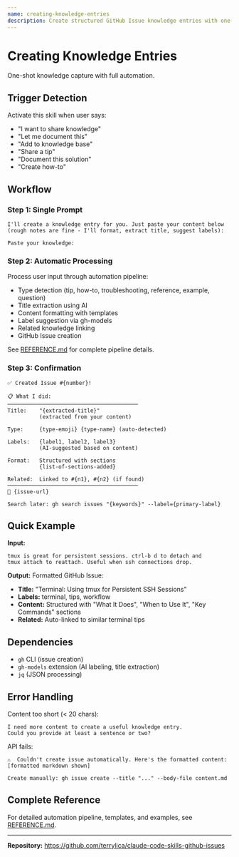 ```yaml
---
name: creating-knowledge-entries
description: Create structured GitHub Issue knowledge entries with one-shot input. Handles auto-formatting, AI labeling, title extraction, and publishing. Use when user wants to share tips, document solutions, create how-tos, or add any knowledge to the base.
---
```


# Creating Knowledge Entries

One-shot knowledge capture with full automation.

## Trigger Detection

Activate this skill when user says:
- "I want to share knowledge"
- "Let me document this"
- "Add to knowledge base"
- "Share a tip"
- "Document this solution"
- "Create how-to"

## Workflow

### Step 1: Single Prompt

```
I'll create a knowledge entry for you. Just paste your content below
(rough notes are fine - I'll format, extract title, suggest labels):

Paste your knowledge:
```

### Step 2: Automatic Processing

Process user input through automation pipeline:
- Type detection (tip, how-to, troubleshooting, reference, example, question)
- Title extraction using AI
- Content formatting with templates
- Label suggestion via gh-models
- Related knowledge linking
- GitHub Issue creation

See [REFERENCE.md](REFERENCE.md) for complete pipeline details.

### Step 3: Confirmation

```
✅ Created Issue #{number}!

📋 What I did:
─────────────────────────────────────────
Title:    "{extracted-title}"
          (extracted from your content)

Type:     {type-emoji} {type-name} (auto-detected)

Labels:   {label1, label2, label3}
          (AI-suggested based on content)

Format:   Structured with sections
          {list-of-sections-added}

Related:  Linked to #{n1}, #{n2} (if found)
─────────────────────────────────────────
🔗 {issue-url}

Search later: gh search issues "{keywords}" --label={primary-label}
```

## Quick Example

**Input:**
```
tmux is great for persistent sessions. ctrl-b d to detach and
tmux attach to reattach. Useful when ssh connections drop.
```

**Output:**
Formatted GitHub Issue:
- **Title:** "Terminal: Using tmux for Persistent SSH Sessions"
- **Labels:** terminal, tips, workflow
- **Content:** Structured with "What It Does", "When to Use It", "Key Commands" sections
- **Related:** Auto-linked to similar terminal tips

## Dependencies

- `gh` CLI (issue creation)
- `gh-models` extension (AI labeling, title extraction)
- `jq` (JSON processing)

## Error Handling

Content too short (< 20 chars):
```
I need more content to create a useful knowledge entry.
Could you provide at least a sentence or two?
```

API fails:
```
⚠️  Couldn't create issue automatically. Here's the formatted content:
[formatted markdown shown]

Create manually: gh issue create --title "..." --body-file content.md
```

## Complete Reference

For detailed automation pipeline, templates, and examples, see [REFERENCE.md](REFERENCE.md).

---

**Repository:** https://github.com/terrylica/claude-code-skills-github-issues
